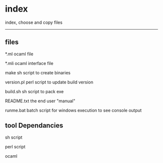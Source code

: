 index
=====

index, choose and copy files

-----------

## files

*.ml ocaml file

*.mli ocaml interface file

make sh script to create binaries

version.pl perl script to update build version 

build.sh sh script to pack exe

README.txt the end user "manual"

runme.bat batch script for windows execution to see console output


## tool Dependancies

sh script

perl script

ocaml 
